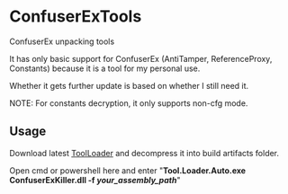 # ConfuserExTools
ConfuserEx unpacking tools

It has only basic support for ConfuserEx (AntiTamper, ReferenceProxy, Constants) because it is a tool for my personal use.

Whether it gets further update is based on whether I still need it.

NOTE: For constants decryption, it only supports non-cfg mode.

## Usage

Download latest [ToolLoader](https://github.com/wwh1004/ToolLoader/releases/latest/download/ToolLoader.zip) and decompress it into build artifacts folder.

Open cmd or powershell here and enter "**Tool.Loader.Auto.exe ConfuserExKiller.dll -f ***your_assembly_path*****"
